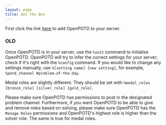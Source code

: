 ```yaml
---
layout: page
title: Get the Bot
---
```


First click the link <a href="https://discord.com/api/oauth2/authorize?client_id=763882474466967554&permissions=0&scope=bot">here</a> to add OpenPOTD to your server. 
### OLD
Once OpenPOTD is in your server, use the `%init` command to initialise OpenPOTD. OpenPOTD will try to infer the correct settings for your server; check if it's right with the `%config` command. If you would like to change any settings manually, use `%[setting name] [new setting]`, for example, `%potd_channel #problem-of-the-day`. 

Medal roles are slightly different. They should be set with `%medal_roles [bronze_role] [silver_role] [gold_role]`. 

Please make sure OpenPOTD has permissions to post in the designated problem channel. Furthermore, if you want OpenPOTD to be able to give and remove roles based on solving, please make sure OpenPOTD has the `Manage Roles` permissions and OpenPOTD's highest role is higher than the solver role. The same is true for medal roles. 
